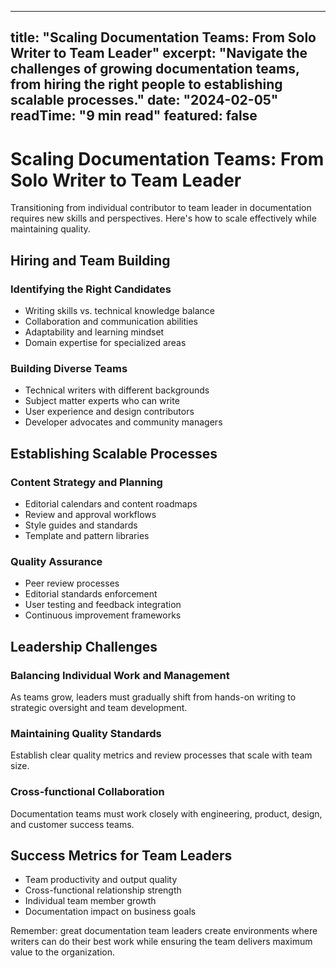 
---
title: "Scaling Documentation Teams: From Solo Writer to Team Leader"
excerpt: "Navigate the challenges of growing documentation teams, from hiring the right people to establishing scalable processes."
date: "2024-02-05"
readTime: "9 min read"
featured: false
---

# Scaling Documentation Teams: From Solo Writer to Team Leader

Transitioning from individual contributor to team leader in documentation requires new skills and perspectives. Here's how to scale effectively while maintaining quality.

## Hiring and Team Building

### Identifying the Right Candidates
- Writing skills vs. technical knowledge balance
- Collaboration and communication abilities
- Adaptability and learning mindset
- Domain expertise for specialized areas

### Building Diverse Teams
- Technical writers with different backgrounds
- Subject matter experts who can write
- User experience and design contributors
- Developer advocates and community managers

## Establishing Scalable Processes

### Content Strategy and Planning
- Editorial calendars and content roadmaps
- Review and approval workflows
- Style guides and standards
- Template and pattern libraries

### Quality Assurance
- Peer review processes
- Editorial standards enforcement
- User testing and feedback integration
- Continuous improvement frameworks

## Leadership Challenges

### Balancing Individual Work and Management
As teams grow, leaders must gradually shift from hands-on writing to strategic oversight and team development.

### Maintaining Quality Standards
Establish clear quality metrics and review processes that scale with team size.

### Cross-functional Collaboration
Documentation teams must work closely with engineering, product, design, and customer success teams.

## Success Metrics for Team Leaders

- Team productivity and output quality
- Cross-functional relationship strength
- Individual team member growth
- Documentation impact on business goals

Remember: great documentation team leaders create environments where writers can do their best work while ensuring the team delivers maximum value to the organization.
